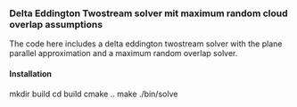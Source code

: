 ### Delta Eddington Twostream solver mit maximum random cloud overlap assumptions

The code here includes a delta eddington twostream solver with the plane parallel approximation and a maximum random overlap solver.

#### Installation

mkdir build
cd build
cmake ..
make
./bin/solve


